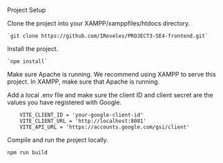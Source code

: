 Project Setup

Clone the project into your XAMPP/xamppfiles/htdocs directory.

    `git clone https://github.com/IReveles/PROJECT3-SE4-frontend.git`

Install the project.
   
    `npm install`

 Make sure Apache is running.
    We recommend using XAMPP to serve this project.
    In XAMPP, make sure that Apache is running.

  Add a local .env file and make sure the client ID and client secret are the values you have registered with Google.

        VITE_CLIENT_ID = 'your-google-client-id'
        VITE_CLIENT_URL = 'http://localhost:8081'
        VITE_API_URL = 'https://accounts.google.com/gsi/client'

Compile and run the project locally.

    npm run build
